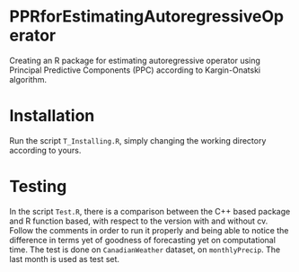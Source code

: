 # PPRforEstimatingAutoregressiveOperator

Creating an R package for estimating autoregressive operator using Principal Predictive Components (PPC) according to Kargin-Onatski algorithm.

# Installation
Run the script `T_Installing.R`, simply changing the working directory according to yours.

# Testing
In the script `Test.R`, there is a comparison between the C++ based package and R function based, with respect to the version with and without cv.
Follow the comments in order to run it properly and being able to notice the difference in terms yet of goodness of forecasting yet on computational time.
The test is done on `CanadianWeather` dataset, on `monthlyPrecip`. The last month is used as test set.
